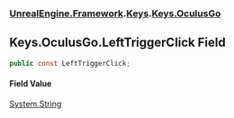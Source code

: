 ### [UnrealEngine.Framework](./UnrealEngine-Framework.md 'UnrealEngine.Framework').[Keys](./UnrealEngine-Framework-Keys.md 'UnrealEngine.Framework.Keys').[Keys.OculusGo](./UnrealEngine-Framework-Keys-OculusGo.md 'UnrealEngine.Framework.Keys.OculusGo')
## Keys.OculusGo.LeftTriggerClick Field
  
```csharp
public const LeftTriggerClick;
```
#### Field Value
[System.String](https://docs.microsoft.com/en-us/dotnet/api/System.String 'System.String')  
